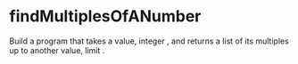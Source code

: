 # findMultiplesOfANumber
Build a program that takes a value, integer , and returns a list of its multiples up to another value, limit .
